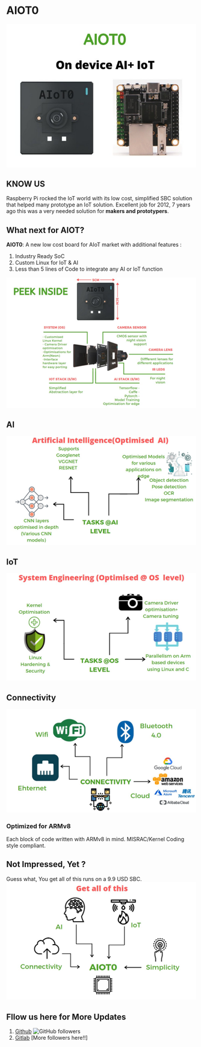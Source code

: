 # AIOT0

![Img1](assets/01.jpg)

## KNOW US
Raspberry Pi rocked the IoT world with its low cost, simplified SBC solution that helped many prototype
an IoT solution.
Excellent job for 2012, 7 years ago this was a very needed solution for **makers and prototypers**.

## What next for AIOT?
**AIOT0**: A new low cost board for AIoT market with additional features :

1. Industry Ready SoC 
2. Custom Linux for IoT & AI
3. Less than 5 lines of Code to integrate any AI or IoT function

![Img2](assets/02.jpg)

## AI 
![Img2](assets/03.jpg)

## IoT
![Img2](assets/04.jpg)

## Connectivity 

![Img2](assets/05.jpg)

### Optimized for ARMv8 
Each block of code written with ARMv8 in mind. 
MISRAC/Kernel Coding style compliant.

## Not Impressed, Yet ?
Guess what, You get all of this runs on a 9.9 USD SBC.
![Img2](assets/07.jpg)

## Fllow us here for More Updates  
1. [Github](https://github.com/shunyaos) ![GitHub followers](https://img.shields.io/github/followers/shunyaos?label=Follow&style=social)
2. [Gitlab](https://gitlab.com/shunyaos) [More followers here!!]
